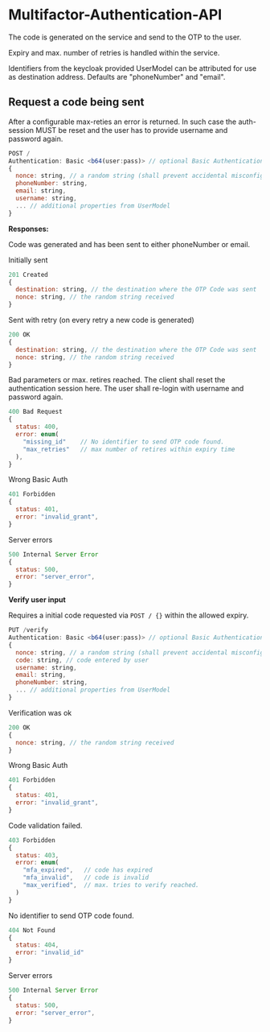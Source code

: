 # Multifactor-Authentication-API

The code is generated on the service and send to the OTP to the user.

Expiry and max. number of retries is handled within the service.

Identifiers from the keycloak provided UserModel can be attributed for use as destination address.
Defaults are "phoneNumber" and "email".

## Request a code being sent

After a configurable max-reties an error is returned. In such case the auth-session MUST be reset and the user has to provide username and password again.

```js
POST /
Authentication: Basic <b64(user:pass)> // optional Basic Authentication
{
  nonce: string, // a random string (shall prevent accidental misconfiguration)
  phoneNumber: string,
  email: string,
  username: string, 
  ... // additional properties from UserModel
}
```

**Responses:**

Code was generated and has been sent to either phoneNumber or email.

Initially sent
```js
201 Created
{
  destination: string, // the destination where the OTP Code was sent
  nonce: string, // the random string received 
}
```

Sent with retry (on every retry a new code is generated)
```js
200 OK
{
  destination: string, // the destination where the OTP Code was sent
  nonce: string, // the random string received 
}
```

Bad parameters or max. retires reached. The client shall reset the authentication session here. The user shall re-login with username and password again.
```js
400 Bad Request 
{
  status: 400,
  error: enum(
    "missing_id"    // No identifier to send OTP code found.
    "max_retries"   // max number of retires within expiry time
  ),
}
```

Wrong Basic Auth
```js
401 Forbidden
{
  status: 401,
  error: "invalid_grant",
}
```

Server errors
```js
500 Internal Server Error
{
  status: 500,
  error: "server_error",
}
```

**Verify user input**

Requires a initial code requested via `POST / {}` within the allowed expiry.

```js
PUT /verify
Authentication: Basic <b64(user:pass)> // optional Basic Authentication
{
  nonce: string, // a random string (shall prevent accidental misconfiguration)
  code: string, // code entered by user 
  username: string, 
  email: string,
  phoneNumber: string,
  ... // additional properties from UserModel
}
```

Verification was ok 
```js 
200 OK 
{
  nonce: string, // the random string received 
}
```

Wrong Basic Auth
```js
401 Forbidden
{
  status: 401,
  error: "invalid_grant",
}
```

Code validation failed.
```js
403 Forbidden
{
  status: 403,
  error: enum(
    "mfa_expired",   // code has expired
    "mfa_invalid",   // code is invalid
    "max_verified",  // max. tries to verify reached. 
  )
}
```

No identifier to send OTP code found.
```js
404 Not Found
{
  status: 404,
  error: "invalid_id"
}
```

Server errors
```js
500 Internal Server Error
{
  status: 500,
  error: "server_error",
}
```
